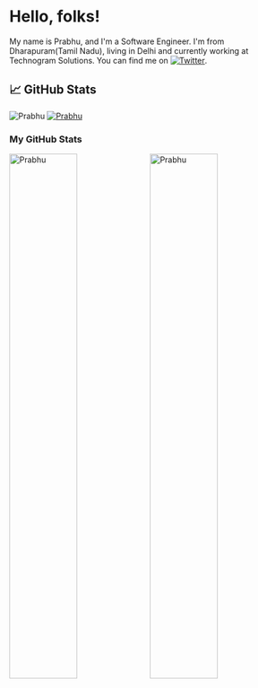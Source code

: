 
# Hello, folks!

My name is Prabhu, and I'm a Software Engineer. I'm from Dharapuram(Tamil Nadu), living in Delhi and currently working at Technogram Solutions. You can find me on [![Twitter][1.2]][1].

## &#x1f4c8; GitHub Stats


<div align="left" inline>
<span align="left"> <img src="https://komarev.com/ghpvc/?username=prabhur24&label=Profile%20views&color=0e75b6&style=flat" alt="Prabhu" /> </span>
<span align="left"> <a href="https://twitter.com/prabhur24" target="blank"><img src="https://img.shields.io/twitter/follow/prabhur24?logo=twitter&style=for-the-badge" alt="Prabhu" /></a> </span>
</div>

### My GitHub Stats
<div>
<img align="center" width="49%" src="https://github-readme-streak-stats.herokuapp.com/?user=prabhur24&" alt="Prabhu" />
<img align="center" width="49%"  src="https://github-readme-stats.vercel.app/api?username=prabhur24&show_icons=true&locale=en" alt="Prabhu" />
</div>

<!-- links to social media icons -->

<!-- icons with padding -->

[1.1]: http://i.imgur.com/tXSoThF.png (twitter icon with padding)
[2.1]: http://i.imgur.com/0o48UoR.png (github icon with padding)

<!-- icons without padding -->

[1.2]: http://i.imgur.com/wWzX9uB.png (twitter icon without padding)
[2.2]: http://i.imgur.com/9I6NRUm.png (github icon without padding)

<!-- links to your social media accounts -->

[1]: https://twitter.com/prabhur24
[2]: https://github.com/prabhur24
[3]: https://medium.com/@prabhur24
[3]: https://www.linkedin.com/in/prabhu-rajendran-820272104/


<!-- Resources -->
<!-- Icons: https://simpleicons.org/ -->
<!-- GitHub Stats: https://github.com/anuraghazra/github-readme-stats -->
<!-- Emojis: https://emojipedia.org/emoji/ -->
<!-- HTML Emojis: https://www.fileformat.info/index.htm -->
<!-- Shields: https://shields.io/ -->
<!-- Awesome GitHub Profile README: https://github.com/abhisheknaiidu/awesome-github-profile-readme -->
